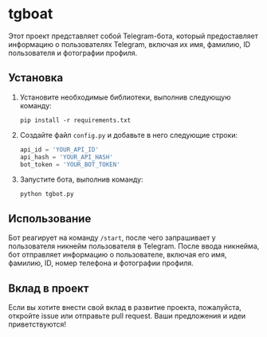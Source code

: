 # tgboat

Этот проект представляет собой Telegram-бота, который предоставляет информацию о пользователях Telegram, включая их имя, фамилию, ID пользователя и фотографии профиля.

## Установка

1. Установите необходимые библиотеки, выполнив следующую команду:
    ```
    pip install -r requirements.txt
    ```

2. Создайте файл `config.py` и добавьте в него следующие строки:
    ```python
    api_id = 'YOUR_API_ID'
    api_hash = 'YOUR_API_HASH'
    bot_token = 'YOUR_BOT_TOKEN'
    ```

3. Запустите бота, выполнив команду:
    ```
    python tgbot.py
    ```

## Использование

Бот реагирует на команду `/start`, после чего запрашивает у пользователя никнейм пользователя в Telegram. После ввода никнейма, бот отправляет информацию о пользователе, включая его имя, фамилию, ID, номер телефона и фотографии профиля.

## Вклад в проект

Если вы хотите внести свой вклад в развитие проекта, пожалуйста, откройте issue или отправьте pull request. Ваши предложения и идеи приветствуются!
